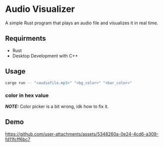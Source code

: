 # Audio Visualizer

A simple Rust program that plays an audio file and visualizes it in real time.

## Requirments
- Rust
- Desktop Development with C++

## Usage

``` bash
cargo run -- "<audiofile.mp3>" "<bg_color>" "<bar_color>"
```

### color in hex value

**_NOTE:_** Color picker is a bit wrong, idk how to fix it.

## Demo

https://github.com/user-attachments/assets/5348260a-0e24-4cd6-a309-fd11fcff6bc7
